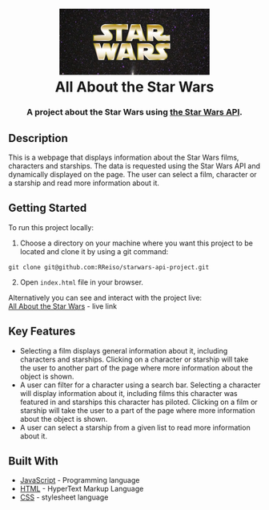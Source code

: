 <h1 align="center">
  <br>
  <a href="https://rreiso.github.io/starwars-api-project/"><img src="./images/sw-logo.png" alt="Star Wars logo" width="300"></a>
  <br>
  All About the Star Wars

<h3 align="center">A project about the Star Wars using <a href="https://swapi.dev/">the Star Wars API</a>.</h3>

## Description

This is a webpage that displays information about the Star Wars films, characters and starships. The data is requested using the Star Wars API and dynamically displayed on the page. The user can select a film, character or a starship and read more information about it.

## Getting Started

To run this project locally:

1. Choose a directory on your machine where you want this project to be located and clone it by using a git command:

```
git clone git@github.com:RReiso/starwars-api-project.git
```

2. Open `index.html` file in your browser.

Alternatively you can see and interact with the project live: \
[All About the Star Wars](https://rreiso.github.io/starwars-api-project/) - live link

## Key Features

- Selecting a film displays general information about it, including characters and starships. Clicking on a character or starship will take the user to another part of the page where more information about the object is shown.
- A user can filter for a character using a search bar. Selecting a character will display information about it, including films this character was featured in and starships this character has piloted. Clicking on a film or starship will take the user to a part of the page where more information about the object is shown.
- A user can select a starship from a given list to read more information about it.

## Built With

- [JavaScript](https://developer.mozilla.org/en-US/docs/Web/JavaScript) - Programming language
- [HTML](https://developer.mozilla.org/en-US/docs/Web/HTML) - HyperText Markup Language
- [CSS](https://www.w3.org/Style/CSS/Overview.en.html) - stylesheet language
